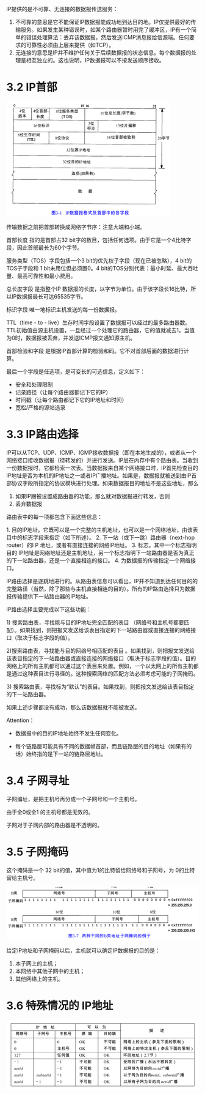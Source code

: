 IP提供的是不可靠、无连接的数据报传送服务：

1. 不可靠的意思是它不能保证IP数据报能成功地到达目的地。IP仅提供最好的传输服务。如果发生某种错误时，如某个路由器暂时用完了缓冲区，IP有一个简单的错误处理算法：丢弃该数据报，然后发送ICMP消息报给信源端。任何要求的可靠性必须由上层来提供（如TCP）。
2. 无连接的意思是IP并不维护任何关于后续数据报的状态信息。每个数据报的处理是相互独立的。这也说明，IP数据报可以不按发送顺序接收。

# 3.2 IP首部

![graphic](img/chap3/img0.png)

传输数据之前把首部转换成网络字节序：注意大端和小端。

首部长度 指的是首部占32 bit字的数目，包括任何选项。由于它是一个4比特字段，因此首部最长为60个字节。

服务类型（TOS）字段包括一个3 bit的优先权子字段（现在已被忽略），4 bit的TOS子字段和 1 bit未用位但必须置0。4 bit的TOS分别代表：最小时延、最大吞吐量、最高可靠性和最小费用。

总长度字段 是指整个IP 数据报的长度，以字节为单位。由于该字段长16比特，所以IP数据报最长可达65535字节。

标识字段 唯一地标识主机发送的每一份数据报。

TTL（time - to - live）生存时间字段设置了数据报可以经过的最多路由器数。TTL初始值由源主机设置，一旦经过一个处理它的路由器，它的值就减去1。当值为0时，数据报被丢弃，并发送ICMP报文通知源主机。

首部检验和字段 是根据IP首部计算的检验和码。它不对首部后面的数据进行计算。

最后一个字段是任选项，是可变长的可选信息，定义如下：

- 安全和处理限制
- 记录路径（让每个路由器都记下它的IP）
- 时间戳（让每个路由都记下它的IP地址和时间）
- 宽松/严格的源站选录

# 3.3 IP路由选择

IP可以从TCP、UDP、ICMP、IGMP接收数据报（即在本地生成的），或者从一个网络接口接收数据报（待转发的）并进行发送。IP层在内存中有个路由表。当收到一份数据报时，它都检索一次表。当数据报来自某个网络接口时，IP首先检查目的IP地址是否为本机的IP地址之一或者IP广播地址。如果是，数据报就被送到由IP首部协议字段所指定的协议模块进行处理。如果数据报目的地址不是这些地址，那么

1. 如果IP蹭被设置成路由器的功能，那么就对数据报进行转发，否则
2. 丢弃数据报


路由表中的每一项都包含下面这些信息：

1. 目的IP地址。它既可以是一个完整的主机地址，也可以是一个网络地址，由该表目中的标志字段来指定（如下所述）。
2. 下一站（或下一跳）路由器（next-hop router）的I P 地址，或者有直接连接的网络IP地址。
3. 标志。其中一个标志指明目的 IP地址是网络地址还是主机地址，另一个标志指明下一站路由器是否为真正的下一站路由器，还是一个直接相连的接口。
4. 为数据报的传输指定一个网络接口。


IP路由选择是逐跳地进行的。从路由表信息可以看出，IP并不知道到达任何目的的完整路径（当然，除了那些与主机直接相连的目的）。所有的IP路由选择只为数据报传输提供下一站路由器的IP地址。 

IP路由选择主要完成以下这些功能：

1) 搜索路由表，寻找能与目的IP地址完全匹配的表目 （网络号和主机号都要匹配）。如果找到，则把报文发送给该表目指定的下一站路由器或直接连接的网络接口（取决于标志字段的值）。

2)搜索路由表，寻找能与目的网络号相匹配的表目 。如果找到，则把报文发送给该表目指定的下一站路由器或直接连接的网络接口（取决于标志字段的值）。目的网络上的所有主机都可以通过这个表目来处置。例如，一个以太网上的所有主机都是通过这种表目进行寻径的。这种搜索网络的匹配方法必须考虑可能的子网掩码。

3) 搜索路由表，寻找标为“默认”的表目。如果找到，则把报文发送给该表目指定的下一站路由器。

如果上述步骤都没有成功，那么该数据报就不能被发送。

Attention：

- 数据报中的目的IP地址始终不发生任何变化。

- 每个链路层可能具有不同的数据帧首部，而且链路层的目的地址（如果有的话）始终指的是下一站的链路层地址。

# 3.4 子网寻址

子网编址，是把主机号再分成一个子网号和一个主机号。

由于全0或全1 的主机号都是无效的。

子网对于子网内部的路由器是不透明的。

# 3.5 子网掩码

这个掩码是一个 32 bit的值，其中值为1的比特留给网络号和子网号，为 0的比特留给主机号。

![graphic](img/chap3/img1.png)

给定IP地址和子网掩码以后，主机就可以确定IP数据报的目的是：

1. 本子网上的主机； 
2. 本网络中其他子网中的主机； 
3. 其他网络上的主机。

# 3.6 特殊情况的 IP地址

![graphic](img/chap3/img2.png)

  